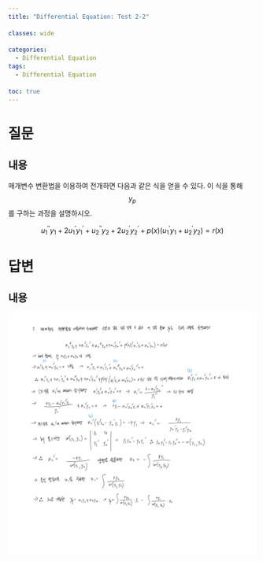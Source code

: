 ```yaml
---
title: "Differential Equation: Test 2-2"

classes: wide

categories:
  - Differential Equation
tags:
  - Differential Equation

toc: true
---
```


# 질문

## 내용

매개변수 변환법을 이용하여 전개하면 다음과 같은 식을 얻을 수 있다. 이 식을 통해 $$y_{p}$$를 구하는 과정을 설명하시오.

$$u_{1}^{''}y_{1}+2u_{1}^{'}y_{1}^{'}+u_{2}^{''}y_{2}+2u_{2}^{'}y_{2}^{'}+p(x)(u_{1}^{'}y_{1}+u_{2}^{'}y_{2})=r(x)$$

# 답변

## 내용

![Answer](/assets/images/differential_equation/test_2/test_2.png)